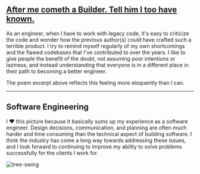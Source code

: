 ## [After me cometh a Builder. Tell him I too have known.](https://www.kiplingsociety.co.uk/poem/poems_palace.htm)

As an engineer, when I have to work with legacy code, it's easy to criticize the code and wonder how the previous author(s) could have crafted such a terrible product. I try to remind myself regularly of my own shortcomings and the flawed codebases that I've contributed to over the years. I like to give people the benefit of the doubt, not assuming poor intentions or laziness, and instead understanding that everyone is in a different place in their path to becoming a better engineer.

The poem excerpt above reflects this feeling more eloquently than I can.

---

## Software Engineering

I ❤️ this picture because it basically sums up my experience as a software engineer. Design decisions, communication, and planning are often much harder and time consuming than the technical aspect of building software. I think the industry has come a long way towards addressing these issues, and I look forward to continuing to improve my ability to solve problems successfully for the clients I work for.

![tree-swing](https://user-images.githubusercontent.com/8313853/183451812-abf5c4e2-0bff-467e-abd5-dda1634a87e8.jpeg)


